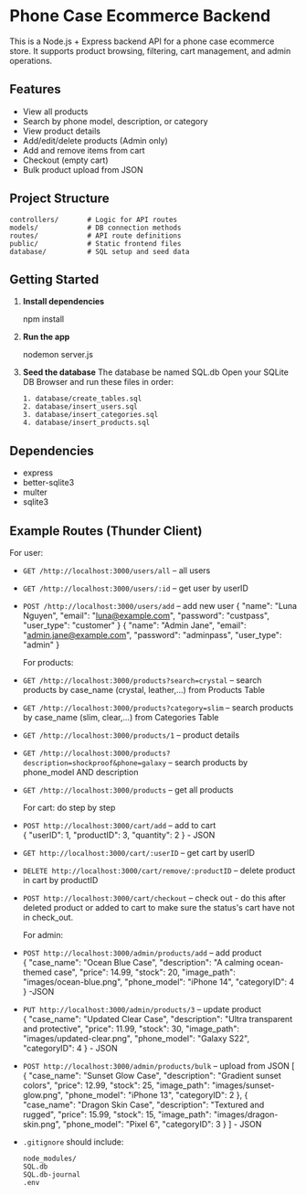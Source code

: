# Phone Case Ecommerce Backend

This is a Node.js + Express backend API for a phone case ecommerce store. It supports product browsing, filtering, cart management, and admin operations.

##  Features

- View all products
- Search by phone model, description, or category
- View product details
- Add/edit/delete products (Admin only)
- Add and remove items from cart
- Checkout (empty cart)
- Bulk product upload from JSON

##  Project Structure

```
controllers/       # Logic for API routes
models/            # DB connection methods
routes/            # API route definitions
public/            # Static frontend files
database/          # SQL setup and seed data
```

##  Getting Started

1. **Install dependencies**  
   
   npm install
   
2. **Run the app**  
   
   nodemon server.js

3. **Seed the database** 
   The database be named SQL.db
   Open your SQLite DB Browser and run these files in order:
   ```
   1. database/create_tables.sql
   2. database/insert_users.sql
   3. database/insert_categories.sql
   4. database/insert_products.sql
   ```

##  Dependencies

- express
- better-sqlite3
- multer
- sqlite3 

##  Example Routes (Thunder Client)
   For user:

- `GET /http://localhost:3000/users/all` – all users  
- `GET /http://localhost:3000/users/:id` – get user by userID  
- `POST /http://localhost:3000/users/add` – add new user 
{
  "name": "Luna Nguyen",
  "email": "luna@example.com",
  "password": "custpass",
  "user_type": "customer"
}
{
  "name": "Admin Jane",
  "email": "admin.jane@example.com",
  "password": "adminpass",
  "user_type": "admin"
}


   For products:
- `GET /http://localhost:3000/products?search=crystal` – search products by case_name (crystal, leather,...) from Products Table
- `GET /http://localhost:3000/products?category=slim` – search products by case_name (slim, clear,...) from Categories Table
- `GET /http://localhost:3000/products/1` – product details  
- `GET /http://localhost:3000/products?description=shockproof&phone=galaxy` – search products by phone_model AND description
- `GET /http://localhost:3000/products` – get all products  



   For cart: do step by step
- `POST http://localhost:3000/cart/add` – add to cart  
   {
  "userID": 1,
  "productID": 3,
  "quantity": 2
   }  - JSON
- `GET http://localhost:3000/cart/:userID` – get cart by userID
- `DELETE http://localhost:3000/cart/remove/:productID` – delete product in cart by productID
- `POST http://localhost:3000/cart/checkout` – check out - do this after deleted product or added to cart to make sure the status's cart have not in check_out.
   


   For admin:
- `POST http://localhost:3000/admin/products/add` – add product  
{
  "case_name": "Ocean Blue Case",
  "description": "A calming ocean-themed case",
  "price": 14.99,
  "stock": 20,
  "image_path": "images/ocean-blue.png",
  "phone_model": "iPhone 14",
  "categoryID": 4
}  -JSON

- `PUT http://localhost:3000/admin/products/3` – update product  
{
  "case_name": "Updated Clear Case",
  "description": "Ultra transparent and protective",
  "price": 11.99,
  "stock": 30,
  "image_path": "images/updated-clear.png",
  "phone_model": "Galaxy S22",
  "categoryID": 4
}  - JSON
- `POST http://localhost:3000/admin/products/bulk` – upload from JSON
[
  {
    "case_name": "Sunset Glow Case",
    "description": "Gradient sunset colors",
    "price": 12.99,
    "stock": 25,
    "image_path": "images/sunset-glow.png",
    "phone_model": "iPhone 13",
    "categoryID": 2
  },
  {
    "case_name": "Dragon Skin Case",
    "description": "Textured and rugged",
    "price": 15.99,
    "stock": 15,
    "image_path": "images/dragon-skin.png",
    "phone_model": "Pixel 6",
    "categoryID": 3
  }
] - JSON



- `.gitignore` should include:
  ```
  node_modules/
  SQL.db
  SQL.db-journal
  .env
  ```
